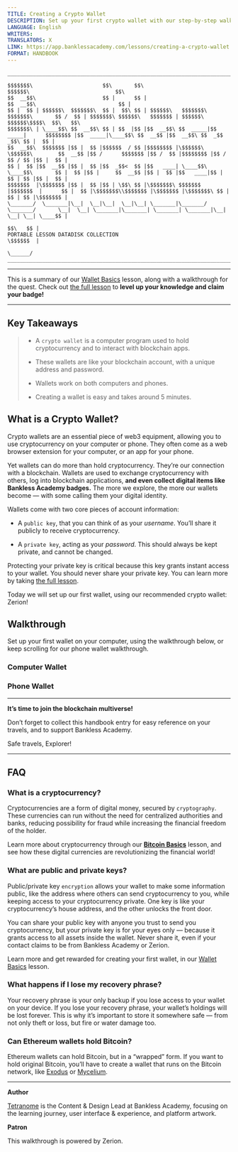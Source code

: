 ```yaml
---
TITLE: Creating a Crypto Wallet
DESCRIPTION: Set up your first crypto wallet with our step-by-step walkthrough.
LANGUAGE: English
WRITERS: 
TRANSLATORS: X
LINK: https://app.banklessacademy.com/lessons/creating-a-crypto-wallet
FORMAT: HANDBOOK
---
```


```
__________________________________________________________________________________________________________________________________________________________

$$$$$$$\                      $$\       $$\                                      $$$$$$\                           $$\                                   
$$  __$$\                     $$ |      $$ |                                    $$  __$$\                          $$ |                                  
$$ |  $$ | $$$$$$\  $$$$$$$\  $$ |  $$\ $$ | $$$$$$\   $$$$$$$\  $$$$$$$\       $$ /  $$ | $$$$$$$\ $$$$$$\   $$$$$$$ | $$$$$$\  $$$$$$\$$$$\  $$\   $$\ 
$$$$$$$\ | \____$$\ $$  __$$\ $$ | $$  |$$ |$$  __$$\ $$  _____|$$  _____|      $$$$$$$$ |$$  _____|\____$$\ $$  __$$ |$$  __$$\ $$  _$$  _$$\ $$ |  $$ |
$$  __$$\  $$$$$$$ |$$ |  $$ |$$$$$$  / $$ |$$$$$$$$ |\$$$$$$\  \$$$$$$\        $$  __$$ |$$ /      $$$$$$$ |$$ /  $$ |$$$$$$$$ |$$ / $$ / $$ |$$ |  $$ |
$$ |  $$ |$$  __$$ |$$ |  $$ |$$  _$$<  $$ |$$   ____| \____$$\  \____$$\       $$ |  $$ |$$ |     $$  __$$ |$$ |  $$ |$$   ____|$$ | $$ | $$ |$$ |  $$ |
$$$$$$$  |\$$$$$$$ |$$ |  $$ |$$ | \$$\ $$ |\$$$$$$$\ $$$$$$$  |$$$$$$$  |      $$ |  $$ |\$$$$$$$\\$$$$$$$ |\$$$$$$$ |\$$$$$$$\ $$ | $$ | $$ |\$$$$$$$ |
\_______/  \_______|\__|  \__|\__|  \__|\__| \_______|\_______/ \_______/       \__|  \__| \_______|\_______| \_______| \_______|\__| \__| \__| \____$$ |
                                                                                                                                               $$\   $$ |
PORTABLE LESSON DATADISK COLLECTION                                                                                                            \$$$$$$  |
                                                                                                                                                \______/
__________________________________________________________________________________________________________________________________________________________
```

---
This is a summary of our [Wallet Basics](https://app.banklessacademy.com/lessons/wallet-basics) lesson, along with a walkthrough for the quest. Check out [the full lesson](https://app.banklessacademy.com/lessons/wallet-basics) to **level up your knowledge and claim your badge!**


---

## Key Takeaways

> * A `crypto wallet` is a computer program used to hold cryptocurrency and to interact with blockchain apps.
>
> * These wallets are like your blockchain account, with a unique address and password.
>
> * Wallets work on both computers and phones.
>
> * Creating a wallet is easy and takes around 5 minutes.

## What is a Crypto Wallet?

Crypto wallets are an essential piece of web3 equipment, allowing you to use cryptocurrency on your computer or phone. They often come as a web browser extension for your computer, or an app for your phone.

Yet wallets can do more than hold cryptocurrency. They’re our connection with a blockchain. Wallets are used to exchange cryptocurrency with others, log into blockchain applications, **and even collect digital items like Bankless Academy badges.** The more we explore, the more our wallets become — with some calling them your digital identity.

Wallets come with two core pieces of account information:

* A `public key`, that you can think of as your *username*. You’ll share it publicly to receive cryptocurrency.

* A `private key`, acting as your *password*. This should always be kept private, and cannot be changed.

Protecting your private key is critical because this key grants instant access to your wallet. You should never share your private key. You can learn more by taking [the full lesson](https://app.banklessacademy.com/lessons/wallet-basics).

Today we will set up our first wallet, using our recommended crypto wallet: Zerion!

## Walkthrough

Set up your first wallet on your computer, using the walkthrough below, or keep scrolling for our phone wallet walkthrough.

### Computer Wallet

[](https://www.youtube-nocookie.com/embed/czL_qQ39AH0)

### Phone Wallet

[](https://www.youtube-nocookie.com/embed/SFbo9QsO2t4)


---

**It’s time to join the blockchain multiverse!**

Don’t forget to collect this handbook entry for easy reference on your travels, and to support Bankless Academy.

Safe travels, Explorer!


---

## FAQ

### What is a cryptocurrency?

Cryptocurrencies are a form of digital money, secured by `cryptography`. These currencies can run without the need for centralized authorities and banks, reducing possibility for fraud while increasing the financial freedom of the holder.

Learn more about cryptocurrency through our **[Bitcoin Basics](https://app.banklessacademy.com/lessons/bitcoin-basics)** lesson, and see how these digital currencies are revolutionizing the financial world!

### What are public and private keys?

Public/private key `encryption` allows your wallet to make some information public, like the address where others can send cryptocurrency to you, while keeping access to your cryptocurrency private. One key is like your cryptocurrency’s house address, and the other unlocks the front door.

You can share your public key with anyone you trust to send you cryptocurrency, but your private key is for your eyes only — because it grants access to all assets inside the wallet. Never share it, even if your contact claims to be from Bankless Academy or Zerion.

Learn more and get rewarded for creating your first wallet, in our [Wallet Basics](https://app.banklessacademy.com/lessons/wallet-basics) lesson.

### What happens if I lose my recovery phrase?

Your recovery phrase is your only backup if you lose access to your wallet on your device. If you lose your recovery phrase, your wallet’s holdings will be lost forever. This is why it’s important to store it somewhere safe — from not only theft or loss, but fire or water damage too.

### Can Ethereum wallets hold Bitcoin?

Ethereum wallets can hold Bitcoin, but in a “wrapped” form. If you want to hold original Bitcoin, you’ll have to create a wallet that runs on the Bitcoin network, like [Exodus](https://www.exodus.com/) or [Mycelium](https://wallet.mycelium.com/).


---

**Author**

[Tetranome](https://twitter.com/Tetranome) is the Content & Design Lead at Bankless Academy, focusing on the learning journey, user interface & experience, and platform artwork.

**Patron**

This walkthrough is powered by Zerion.